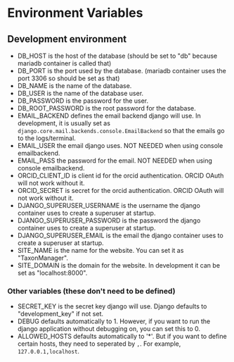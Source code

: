 # Environment Variables

## Development environment

- DB_HOST is the host of the database (should be set to "db" because mariadb container is called that)
- DB_PORT is the port used by the database. (mariadb container uses the port 3306 so should be set as that)
- DB_NAME is the name of the database. 
- DB_USER is the name of the database user.
- DB_PASSWORD is the password for the user. 
- DB_ROOT_PASSWORD is the root password for the database. 
- EMAIL_BACKEND defines the email backend django will use. In development, it is usually set as `django.core.mail.backends.console.EmailBackend` so that the emails go to the logs/terminal.
- EMAIL_USER the email django uses. NOT NEEDED when using console emailbackend.
- EMAIL_PASS the password for the email. NOT NEEDED when using console emailbackend.
- ORCID_CLIENT_ID is client id for the orcid authentication. ORCID OAuth will not work without it. 
- ORCID_SECRET is secret for the orcid authentication. ORCID OAuth will not work without it.
- DJANGO_SUPERUSER_USERNAME is the username the django container uses to create a superuser at startup.
- DJANGO_SUPERUSER_PASSWORD is the password the django container uses to create a superuser at startup.
- DJANGO_SUPERUSER_EMAIL is the email the django container uses to create a superuser at startup.
- SITE_NAME is the name for the website. You can set it as "TaxonManager".
- SITE_DOMAIN is the domain for the website. In development it can be set as "localhost:8000".

### Other variables (these don't need to be defined)

- SECRET_KEY is the secret key django will use. Django defaults to "development_key" if not set. 
- DEBUG defaults automatically to 1. However, if you want to run the django application without debugging on, you can set this to 0.
- ALLOWED_HOSTS defaults automatically to '*'. But if you want to define certain hosts, they need to seperated by `,`. For example, `127.0.0.1,localhost`.

